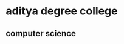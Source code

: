 <html>
  <head>
    <title>html program</title>
  </head>
  <body>
    <h1>aditya degree college</h1>
    <h2>computer science </h2>
  </body>
</html>
